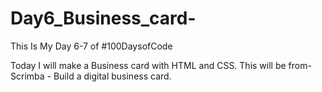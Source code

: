 # Day6_Business_card-

This Is My Day 6-7 of  #100DaysofCode

Today I will make a Business card with HTML and CSS.
This will be from-
Scrimba - Build a digital business card.

